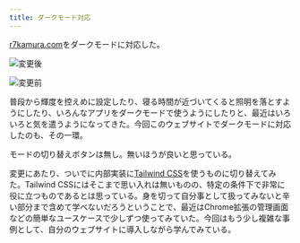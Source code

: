 ```yaml
---
title: ダークモード対応
---
```

[r7kamura.com](https://r7kamura.com/)をダークモードに対応した。

![](https://lh4.googleusercontent.com/g90FsFSeeQ9wkpaQLsuEOzuo7xvqo5EcgA99FjgHhzO3kWcv9SKOTw_5-j5nwLbOlL0He-dzDyL0h3yVn2Y5g-YAZg_Gfrf-IH7Bbw9QVEXBTHhHwzh_q2luALNlB25PGOVbq7zvO7mGrAkyjixH6NqtEEEkUQnnE5s9wvlPj3_58Q8egrljRVupxxWr "変更後")

![](https://lh4.googleusercontent.com/8caThfZJFpin__mFeKLGb4h2CnnJZzVEUVM-UkT2CQgjDsJQ4l3IB2cfXMm07H-iyab5z9LpstvlN-sa1ycz7Snrq9Rt1H6HsaCcOu2qhGFDgSdmkAMM7CvJnpodZC0CMQx8dD_K2r7sdaID9k72HnRdSx9fMrXEBUPh4Dc4hh377m0-T2tYUvFIeuQK "変更前")

普段から輝度を控えめに設定したり、寝る時間が近づいてくると照明を落とすようにしたり、いろんなアプリをダークモードで使うようにしたりと、最近はいろいろと気を遣うようになってきた。今回このウェブサイトでダークモードに対応したのも、その一環。

モードの切り替えボタンは無し。無いほうが良いと思っている。

変更にあたり、ついでに内部実装に[Tailwind CSS](https://tailwindcss.com/)を使うものに切り替えてみた。Tailwind CSSにはそこまで思い入れは無いものの、特定の条件下で非常に役に立つものであるとは思っている。身を切って自分事として扱ってみないと辛い部分まで含めて学べないだろうということで、最近はChrome拡張の管理画面などの簡単なユースケースで少しずつ使ってみていた。今回はもう少し複雑な事例として、自分のウェブサイトに導入しながら学んでみている。
